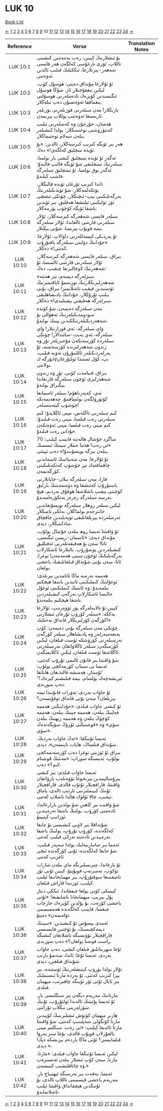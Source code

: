 # LUK 10
[Book List](../README.md)

[<-](./chapter_9.md) [1](./chapter_1.md) [2](./chapter_2.md) [3](./chapter_3.md) [4](./chapter_4.md) [5](./chapter_5.md) [6](./chapter_6.md) [7](./chapter_7.md) [8](./chapter_8.md) [9](./chapter_9.md) 10 [11](./chapter_11.md) [12](./chapter_12.md) [13](./chapter_13.md) [14](./chapter_14.md) [15](./chapter_15.md) [16](./chapter_16.md) [17](./chapter_17.md) [18](./chapter_18.md) [19](./chapter_19.md) [20](./chapter_20.md) [21](./chapter_21.md) [22](./chapter_22.md) [23](./chapter_23.md) [24](./chapter_24.md) [->](./chapter_11.md)

| Reference | Verse | Translation Notes |
|:---------:|-------|-------------------|
|LUK 10:1|بۇ ئىشلارنىڭ كېيىن، رەب يەتتەتتىن كىشىنى تاللاپ، ئۆزى بارغۇسى كەلگەن ھەر قايسى شەھەر-يېزىلارغا، ئىككىلىك قىلىپ ئالدىن ئەۋەتتى.||
|LUK 10:2|ئۇ ئۇلارغا مۇنداق دەپتى: ھوسۇل كۆپ، لېكىن يىغقۇچىلار ئاز. شۇڭا ھوسۇل ئىگىسىدىن كۆپرەك ئادەملەرنى ھوسۇلنى يىغماققا ئەۋەتسۇن دەپ تىلەڭلار.||
|LUK 10:3|بارىڭلار! مەن سىلەرنى قوزىلەرنى بۆرىلەر ئارىسىغا ئەۋەتىپ يوللاپ بېرىمەن.||
|LUK 10:4|ھەميان، خۇرجۇن ۋە كەشلەرنى ئېلىپ كەتتۈرۈشنى توختىتىڭلار؛ يولدا كىشىلەر بىلەن سەلام توختىماڭلار.||
|LUK 10:5|ھەر بىر ئۆيگە كىرىپ كىرسەڭلار، ئالدىن: «بۇ ئۆيدە تىنچلىق كەلگەي!» دەڭ.||
|LUK 10:6|ئەگەر ئۇ ئۆيدە تىنىچلىق كىشى بار بولسا، سىلەرنىڭ تىنىچلىقى شۇ ئۆيگە قالىپ قالىدۇ؛ ئەگەر يوق بولسا، ئۇ تىنىچلىق سىلەرگە قايتىپ كېلىدۇ.||
|LUK 10:7|ئاندا كىرىپ تۇرغان ئۆيدە قالىڭلار، يۆتكەلمەڭلار. شۇ ئۆيدىكىلەرنىڭ بەرگەنلىكىنى يېپ-ئىچىڭلار، چۈنكى ئىشچى ئۆز تۆلىكىنى ئېلىشقا ھەقلىق. بىر ئۆيدىن باشقا ئۆيگە كۆچۈپ يۈرمەڭلار.||
|LUK 10:8|سىلەر قايسى شەھەرگە كىرسەڭلار، ئۇلار سىلەرنى قارشى ئالغاندا، ئۇلار سىلەرگە نېمە قويۇپ بېرىسا، شۇنى يېڭىلار.||
|LUK 10:9|ئۇ يەردىكى كېسەللەرنى داۋالاپ، ئۇلارغا: «خۇدانىڭ دۆلىتى سىلەرگە ياقتۇرۇپ كەتتى!» دەڭلار.||
|LUK 10:10|بىراق، سىلەر قايسى شەھەرگە كىرسەڭلار، ئۇلار سىلەرنى قارشى ئالمىسا، ئۇ شەھەرنىڭ كوچالىرىغا چىقىپ، دەڭ:||
|LUK 10:11|«سىزلەرگە دېسەم، بىز ھەتتە شەھەرلىرىڭلارنىڭ توزىنىمۇ ئاياقىمىزنىڭ ئۈستىدىن قېقىپ تاشلايمىز! بىراق، بۇنى بىلىپ تۇرۇڭلار، خۇدانىڭ پادىشاھلىقى سىزلەرگە ھەقىقىي يېقىنلىدى!» دەڭلار.||
|LUK 10:12|مەن سىلەرگە دەيمەن، شۇ كۈندە سودومدىكىلەرنىڭ ئەھۋالى بۇ شەھەردىكىلەرنىڭكىدىن يېنىك بولىدۇ.||
|LUK 10:13|ۋاي سىلەرگە، ئەي قورازىنلار! ۋاي سىلەرگە، ئەي بەيت-سائىدالار! چۈنكى سىلەردە كۆرسەتكەن مۇجىزىلەر تۇر ۋە زىدون شەھەرلىرىدە كۆرسەتسە، ئۇ يەرلەردىكىلەر ئاللىبۇرۇن تەۋبە قىلىپ، بۆزگە كiyىپ، كۈل ئستىدا ئولتۇرغان بولاتتى.||
|LUK 10:14|بىراق، قىيامەت كۈنى، تۇر ۋە زىدون شەھەرلىرى ئۈچۈن سىلەرگە قارىغاندا يېڭىراق بولىدۇ.||
|LUK 10:15|ئەي، كەپەرناھۇم! سىلەر ئاسمانغا كۆتۈرۈلگەن بولساقمۇ، جەھەنمەتكە چۈشۈپ كېتەمسىلەر!||
|LUK 10:16|كىم سىلەرنى ئاڭلەس، مېنى ئاڭلایدۇ؛ كىم سىلەرنى رەت قىلسا، مېنى رەت قىلىدۇ؛ كىم مېنى رەت قىلسا، مېنى ئەۋەتكەن خۇدانى رەت قىلىدۇ.||
|LUK 10:17|70 شاگرد خۇشال ھالەتتە قايتىپ كېلىپ: «ئى رەب! ھەتتا جىنلار سېنىڭ ئىسمىڭ بىلەن بىزگە بويسۇنىدۇ!» دەپ ئېيتتى.||
|LUK 10:18|ئۇ ئۇلارغا: مەن شەيتاننىڭ ئاسماندىن چاقماقتەك تېز چۈشۈپ كەتكەنلىكىنى كۆرگەنمەن.||
|LUK 10:19|قارا، مەن سىلەرگە يىلان-چايانلارنى باستۇرۇپ كەتىشقا ۋە دۈشمەننىڭ بارلىق كۈچىنى يېقىپ تاشلاشقا ھوقۇق بەردىم. ھېچ نەرسە سىلەرگە زەرەر يەتكۈزەلمەيدۇ.||
|LUK 10:20|لېكىن سىلەر روھلار سىلەرگە بويسۇنغاندىن خاتىرجەم بولماڭلار، بەلكى نامىڭلار ئەرشلەردە يېزىلغانلىقى تۈپەيلىدىن چاقچاق شادلىنىڭلار، دېدى.||
|LUK 10:21|ئۇ ۋاقىتتا ئەيسا روھ بىلەن خۇشال بولۇپ، مۇنداق دېدى: «ئاسمان-زېمىن ئىگىسى، ئاتا! سەن بۇ ھەقىقەتلەرنى ئەقىللىق كىشىلەردىن يوشۇرۇپ، بالىلارغا ئاشكارلاپ بەرگەنلىكىڭ ئۈچۈن سېنى ھەمدمەن! توغرا، ئاتا، سەن بۇنى شۇنداق قىلغانلىقىڭ ياخشى بولغان.||
|LUK 10:22|ھەممە نەرسە ماڭا ئاتامدىن بېرىلدى؛ ئوغۇلنىڭ كىملىكىنى ئاتىدىن باشقا ھېچكىم بىلمەيدۇ، ۋە ئاتىنىڭ كىملىكىنى ئوغۇل خالىسا ئاشكارلاپ بەرگەن كىشىلەردىن باشقا ھېچكىم بىلمەيدۇ.||
|LUK 10:23|كېيىن ئۇ تالابەلەرگە يۈز تۆۋەرتىپ، ئۇلارغا يەككە: «سىلەر كۆرۈپ تۇرغان ئىشلارنى كۆرگەن كۆزلىرىڭلار قانداق بەختلىك!»||
|LUK 10:24|چۈنكى مەن سىلەرگە بۇنى دەيمەن: كۆپ پەيغەمبەرلەر ۋە پادىشاھلار سىلەر كۆرگەن نەرسىلەرنى كۆرۈشكە ئۈمىت قىلغان، لېكىن كۆرمىگەن; سىلەر ئاڭلاۋاتقان نەرسىلەرنى ئاڭلاشقا ئۈمىت قىلغان، لېكىن ئاڭلایمىگەن.||
|LUK 10:25|شۇ ۋاقىتتا بىر قانۇن ئالىمى تۇرۇپ كەتتى، ئەيسا نى سىناپ كۆرمەكچى بولۇپ: 'ئۇستاز، ھەمىشە قالىدىغان ھاياتقا ئېرىشەچەك بولسام، نېمە قىلىشىم كېرەك؟' دەپ سورىدى.||
|LUK 10:26|ئۇ جاۋاب بەردى: تەۋرات قانۇنىدا نېمە يېزىلغان؟ سەن بۇنى قانداق ئوقۇيسەن؟||
|LUK 10:27|ئۇ كىشى جاۋاب قىلدى: «خۇدايىڭنى ھەممە قەلبىڭ بىلەن، ھەممە جېنىڭ بىلەن، ھەممە كۈچۈڭ بىلەن ۋە ھەممە زېھنىڭ بىلەن سۆي» ۋە «قوشنىڭنى ئۆزۈڭ سۆيگەندەك سۆي».||
|LUK 10:28|ئەيسا ئۇنىڭغا: «تەڭ جاۋاب بەردىڭ. شۇنداق قىلساڭ، ھايات تاپىسەن»، دېدى.||
|LUK 10:29|بىراق ئۇ ئۆزىنى توغرا دەپ كۆرسەتمەكچى بولۇپ، ئەيسىگە سوراپ: «مەننىڭ قوشنام كىم؟» دەپ.||
|LUK 10:30|ئەيسا جاۋاب قىلدى: بىر كىشى يېرۇسالېمدىن يېرىخوغا تۆۋەنلەپ بارۋاتقان ۋاقىتتا، قاراقچىلار تۇتۇپ قالدى. قاراقچىلار ئۇنىڭ كىيىملىرىنى تارتىپ ئالدى، ياماق تېخىپ، چالا ئۆلۈك ھالدا تاشلاپ كەتتى.||
|LUK 10:31|شۇ ۋاقىت بىر كاھىن شۇ يولدىن بارارغاندا، ئادەمنى كۆرۈپ، يولنىڭ باشقا تەرەپىدىن ئوزاتىپ كېتىپتۇ.||
|LUK 10:32|شۇنداقلا بىر لاۋىي كىشىسى بۇ جايغا كەلگەندە، كۆرۈپ تۇرۇپ، يولنىڭ باشقا تەرەپىدىن ئادەتتە تەركى قىلىپ كەتتى.||
|LUK 10:33|ئەمما بىر سامارىيەلىك يولدا سەپەر قىلىپ، شۇ جايغا كەلگەندە، ئۇنى كۆرگەندە ئىچى ئاغرىپ كەتتى||
|LUK 10:34|ئۇ بارغاندا، جېرىمىلىرىگە ماي بىلەن شاراب تۆكۈپ، تەمىزنەپ قويۇپتۇ. كېيىن ئۇنى ئۆز تاشقىنىغا سوقتۇرۇپ، بىر مهمانخانىغا ئېلىپ كېلىپ، ئورنىدا قاراش قىلغان.||
|LUK 10:35|كېيىنكى كۈنى يولغا چىققاندا، ئىككى دىنار پۇل بېرىپ، مېھمانخانا باشلىقىغا: «ئۇنى ياخشى كۆزەت، بۇ پۇلدىن كۆپرەك خارجات چىقسا، قايتىپ كەلگەندە ھەممىسىنى تۆلەيمەن» دەپتۇ.||
|LUK 10:36|ئەمدى يېسۇس ئۇ كىشىدىن: «سېنىڭ دېمەكچىسىڭ، بۇ ئۈچتىن قايسىسى قاراقچىلار تۆۋىسىگە تاشلانغان كىشىگە راست قوشنا بولغان؟» دەپ سورىدى.||
|LUK 10:37|ئۇغا مىھرىبانلىق قىلغان كىشى، دەپ جاۋاب بەردى. ئەيسا ئۇغا: ئاندا، سەنمۇ بارىپ شۇنداق قىلغىن، دېدى.||
|LUK 10:38|ئۇلار يولدا يۈرۈپ كېتىشلەرنىڭ ئۈستىدە، بىر يېزا كىرىپ كەتتى. ئۇ يەردە مارتا ئىسىملىك بىر ئايال ئۇنى ئۆز ئۆيىگە چاقىرىپ، مېھمان قىلدى.||
|LUK 10:39|مارتانىڭ مەريەم دېگەن بىر سىڭلىسى بار. ئۇ ئەيسا پۇتىنىڭ ئالدىدا ئولتۇرۇپ، ئۇنىڭ سۆزلەرينى تىڭلاپ تۇراتتى.||
|LUK 10:40|ھازىر مېھمان كۈتۈش ئىشلىرىنىڭ كۆپىدىن مارتا كۆنگۈلى سەپلىنىپ كەتتى، شۇ ۋاقىتتا مارتا ئالدىغا كېلىپ: «ئى رەب، سىڭلىم مېنى يالغۇزلاپ قويۇپ قالدى، بۇغا سىز پەرۋا قىلمايسىز؟ ئۇنى ماڭا ياردەم بېرىشكە دېڭ! » دېدى.||
|LUK 10:41|لېكىن ئەيسا ئۇنىڭغا جاۋاب قىلدى: «مارتا، مارتا، سەن كۆپ ئىشلار بىلەن ئەنسىرەپ ۋە چاتاقلىشىپ كېتىسەن.»||
|LUK 10:42|ئەمما، پەقەت بىر نەرسىگە ئېھتىياج بار. مەريەم ياخشى قىسمىنى تاللاپ ئالدى، بۇ ئۇنىڭدىن ھېچقانداق ۋاقىتتا ئېلىپ تاشلانمايدۇ.||


[<-](./chapter_9.md) [1](./chapter_1.md) [2](./chapter_2.md) [3](./chapter_3.md) [4](./chapter_4.md) [5](./chapter_5.md) [6](./chapter_6.md) [7](./chapter_7.md) [8](./chapter_8.md) [9](./chapter_9.md) 10 [11](./chapter_11.md) [12](./chapter_12.md) [13](./chapter_13.md) [14](./chapter_14.md) [15](./chapter_15.md) [16](./chapter_16.md) [17](./chapter_17.md) [18](./chapter_18.md) [19](./chapter_19.md) [20](./chapter_20.md) [21](./chapter_21.md) [22](./chapter_22.md) [23](./chapter_23.md) [24](./chapter_24.md) [->](./chapter_11.md)